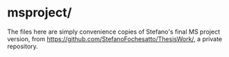# msproject/

The files here are simply convenience copies of Stefano's final MS project version, from https://github.com/StefanoFochesatto/ThesisWork/, a private repository.
